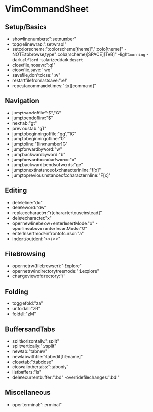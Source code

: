 # VimCommandSheet

## Setup/Basics
- showlinenumbers:":setnumber"
- togglelinewrap:":setwrap!"
- setcolorscheme:":colorscheme[theme]",":colo[theme]"
    -NOTE:tobrowse,type":colo(rscheme)[SPACE][TAB]"
    -light:`morning`
    -dark:`elflord`
    -solarizeddark:`desert`
- closefile,nosave:":q!"
- closefile,save:":wq"
- savefile,don'tclose:":w"
- restartfilefromlastsave:":e!"
- repeatacommand*x*times:":[x][command]"

## Navigation
- jumptoendoffile:":$","G"
- jumptoendofline:"$"
- nexttab:"gt"
- previoustab:"gT"
- jumptobeginningoffile:"gg","1G"
- jumptobeginningofline:"0"
- jumptoline:"[linenumber]G"
- jumpforwardbyword:"w"
- jumpbackwardbyword:"b"
- jumpforwardtoendsofwords:"e"
- jumpbackwardtoendsofwords:"ge"
- jumptonextinstanceof*x*characterinline:"f[x]"
- jumptopreviousinstanceof*x*characterinline:"F[x]"

## Editing
- deleteline:"dd"
- deleteword:"dw"
- replacecharacter:"r[charactertouseinstead]"
- deletecharacter:"x"
- opennewlinebelow+enterInsertMode:"o"
    -openlineabove+enterInsertMode:"O"
- enterInsertmodeinfrontofcursor:"a"
- indent/outdent:">>/<<"

## FileBrowsing
- opennetrw(filebrowser):":Explore"
- opennetrwindirectorytreemode:":Lexplore"
- changeviewofdirectory:"i"
## Folding
- togglefold:"za"
- unfoldall:"zR"
- foldall:"zM"

## BuffersandTabs
- splithorizontally:":split"
- splitvertically:":vsplit"
- newtab:"tabnew"
- newtabwithfile:":tabedit[filename]"
- closetab:":tabclose"
- closeallothertabs:":tabonly"
- listbuffers:"ls"
- deletecurrentbuffer:":bd"
    -overridefilechanges:":bd!"

## Miscellaneous
- openterminal:":terminal"
    
    
  
  

